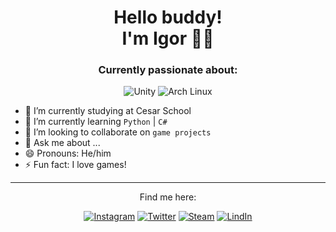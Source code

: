 <h1 align='center'>
Hello buddy! </br>I'm Igor 🌿🦋
</h1>

<h3 align='center'> Currently passionate about:</h3> 

<div align="center">

  <img src="https://img.shields.io/badge/unity-%23000000.svg?style=for-the-badge&logo=unity&logoColor=white" alt="Unity"/>
  <img src="https://img.shields.io/badge/Arch%20Linux-1793D1?logo=arch-linux&logoColor=fff&style=for-the-badge" alt="Arch Linux"/>

</div>
<div>
  
- 🔭 I’m currently studying at Cesar School  
- 🌱 I’m currently learning `Python` | `C#`  
- 👯 I’m looking to collaborate on `game projects`
- 💬 Ask me about ...  
- 😄 Pronouns: He/him  
- ⚡ Fun fact: I love games!
  
</div>


---

<div align='center'>
  
Find me here:


[![Instagram](https://img.shields.io/badge/Instagram-E4405F?style=for-the-badge&logo=instagram&logoColor=white)](https://www.instagram.com/igor._gabrield/)
[![Twitter](https://img.shields.io/badge/twitter-x?style=for-the-badge&logo=x&logoColor=white&color=%230f1419)](https://x.com/igortrashcan)
[![Steam](https://img.shields.io/badge/steam-%23000000.svg?style=for-the-badge&logo=steam&logoColor=white)](https://steamcommunity.com/id/igortrashcan/)
[![LindIn](https://img.shields.io/badge/LinkedIn-0077B5?style=for-the-badge&logo=linkedin&logoColor=white)](https://www.linkedin.com/in/igorgabrields/)

</div>
